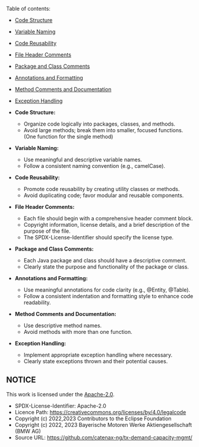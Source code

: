 Table of contents:

- [Code Structure](#code-structure)
- [Variable Naming](#variable-naming)
- [Code Reusability](#code-reusability)
- [File Header Comments](#file-header-comments)
- [Package and Class Comments](#package-and-class-comments)
- [Annotations and Formatting](#annotations-and-formatting)
- [Method Comments and Documentation](#method-comments-and-documentation)
- [Exception Handling](#exception-handling)


- **Code Structure:**
   - Organize code logically into packages, classes, and methods.
   - Avoid large methods; break them into smaller, focused functions.(One function for the single method)

 - **Variable Naming:**
   - Use meaningful and descriptive variable names.
   - Follow a consistent naming convention (e.g., camelCase).


 - **Code Reusability:**
   - Promote code reusability by creating utility classes or methods.
   - Avoid duplicating code; favor modular and reusable components.


 - **File Header Comments:**
   - Each file should begin with a comprehensive header comment block.
   - Copyright information, license details, and a brief description of the purpose of the file.
   - The SPDX-License-Identifier should specify the license type.


 - **Package and Class Comments:**
   - Each Java package and class should have a descriptive comment.
   - Clearly state the purpose and functionality of the package or class.

 - **Annotations and Formatting:**
   - Use meaningful annotations for code clarity (e.g., @Entity, @Table).
   - Follow a consistent indentation and formatting style to enhance code readability.


 - **Method Comments and Documentation:**
   - Use descriptive method names.
   - Avoid methods with more than one function.

 - **Exception Handling:**
   - Implement appropriate exception handling where necessary.
   - Clearly state exceptions thrown and their potential causes.


## NOTICE

This work is licensed under the [Apache-2.0](https://www.apache.org/licenses/LICENSE-2.0).

- SPDX-License-Identifier: Apache-2.0
- Licence Path: https://creativecommons.org/licenses/by/4.0/legalcode
- Copyright (c) 2022,2023 Contributors to the Eclipse Foundation
- Copyright (c) 2022, 2023 Bayerische Motoren Werke Aktiengesellschaft (BMW AG)
- Source URL: https://github.com/catenax-ng/tx-demand-capacity-mgmt/